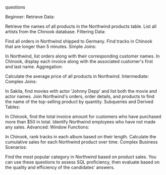 questions

Beginner:
Retrieve Data:

Retrieve the names of all products in the Northwind products table.
List all artists from the Chinook database.
Filtering Data:

Find all orders in Northwind shipped to Germany.
Find tracks in Chinook that are longer than 5 minutes.
Simple Joins:

In Northwind, list orders along with their corresponding customer names.
In Chinook, display each invoice along with the associated customer's first and last name.
Aggregation:

Calculate the average price of all products in Northwind.
Intermediate:
Complex Joins:

In Sakila, find movies with actor 'Johnny Depp' and list both the movie and actor names.
Join Northwind's orders, order details, and products to find the name of the top-selling product by quantity.
Subqueries and Derived Tables:

In Chinook, find the total invoice amount for customers who have purchased more than $50 in total.
Identify Northwind employees who have not made any sales.
Advanced:
Window Functions:

In Chinook, rank tracks in each album based on their length.
Calculate the cumulative sales for each Northwind product over time.
Complex Business Scenarios:

Find the most popular category in Northwind based on product sales.
You can use these questions to assess SQL proficiency, then evaluate based on the quality and efficiency of the candidates' answers.

